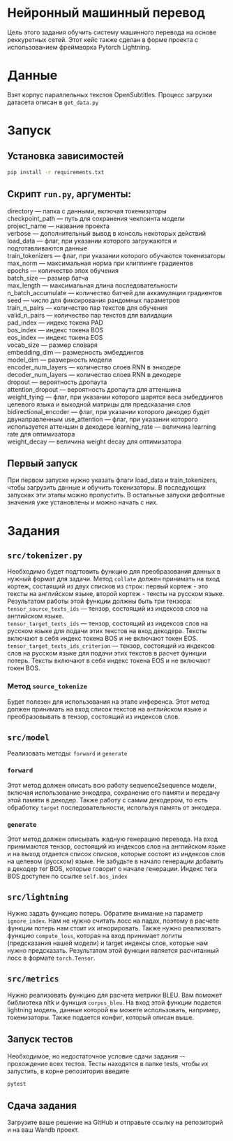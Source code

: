 # Нейронный машинный перевод

Цель этого задания обучить систему машинного перевода на основе реккуретных сетей.
Этот кейс также сделан в форме проекта с использованием фреймворка Pytorch Lightning.

# Данные

Взят корпус параллельных текстов OpenSubtitles. Процесс загрузки датасета описан в ```get_data.py```

# Запуск

## Установка зависимостей

```bash
pip install -r requirements.txt
```

## Скрипт ```run.py```, аргументы:
directory — папка с данными, включая токенизаторы  
checkpoint_path — путь для сохранения чекпоинта модели  
project_name — название проекта  
verbose — дополнительный вывод в консоль некоторых действий  
load_data — флаг, при указании которого загружаются и подготавливаются данные  
train_tokenizers — флаг, при указании которого обучаются токенизаторы  
max_norm — максимальная норма при клиппинге градиентов  
epochs — количество эпох обучения  
batch_size — размер батча  
max_length — максимальная длина последовательности  
n_batch_accumulate — количество батчей для аккамуляции градиентов  
seed — число для фиксирования рандомных параметров  
train_n_pairs — количество пар текстов для обучения  
valid_n_pairs — количество пар текстов для валидации  
pad_index — индекс токена PAD  
bos_index — индекс токена BOS  
eos_index — индекс токена EOS  
vocab_size — размер словаря  
embedding_dim — размерность эмбеддингов  
model_dim — размерность модели  
encoder_num_layers — количество слоев RNN в энкодере  
decoder_num_layers — количество слоев RNN в декодере  
dropout — вероятность дропаута  
attention_dropout — вероятность дропаута для аттеншина  
weight_tying — флаг, при указании которого шарятся веса эмбеддингов целевого языка
и выходной матрицы для предсказания слов
bidirectional_encoder — флаг, при указании которого декодер будет двунаправленным
use_attention — флаг, при указании которого используется аттеншин в декодере
learning_rate — величина learning rate для оптимизатора  
weight_decay — величина weight decay для оптимизатора

## Первый запуск
При первом запуске нужно указать флаги load_data и train_tokenizers, чтобы загрузить данные
и обучить токенизаторы. В последующих запусках эти этапы можно пропустить. В остальные запуски дефолтные значения уже установлены
и можно начать с них.

# Задания

## ```src/tokenizer.py```
Необходимо будет подгтовить функцию для преобразования данных в нужный формат для задачи.
Метод ```collate``` должен принимать на вход кортеж, состаящий из двух списков из строк: первый кортеж - 
это тексты на английском языке, второй кортеж - тексты на русском языке. Результатом работы этой функции должны быть три тензора:
```tensor_source_texts_ids``` — тензор, состоящий из индексов слов на английском языке.  
```tensor_target_texts_ids``` — тензор, состоящий из индексов слов на русском языке для подачи этих текстов на вход декодера.
 Тексты включают в себя индекс токена BOS и не включают токен EOS.
```tensor_target_texts_ids_criterion``` — тензор, состоящий из индексов слов на русском языке для подачи этих текстов в расчет функции потерь.
 Тексты включают в себя индекс токена EOS и не включают токен BOS.

### Метод ```source_tokenize```
Будет полезен для использования на этапе инференса. Этот метод должен принимать на вход список текстов на английском языке
 и преобразовывать в тензор, состоящий из индексов слов.

## ```src/model```
Реализовать методы: ```forward``` и ```generate```

### ```forward```
Этот метод должен описать всю работу sequence2sequence модели, включая использование энкодера, сохранение его памяти и передачу этой памяти в декодер.
Также работу с самим декодером, то есть обработку ```target``` последовательности, используя память от энкодера.

### ```generate```
Этот метод должен описывать жадную генерацию перевода. На вход принимаются тензор, состоящий из индексов слов на английском языке
и на выход отдается список списков, которые состоят из индексов слов на целевом (русском) языке. Не забудьте в начало генерации добавить в декодер тег BOS, которые говорит о начале генерации.
Индекс тега BOS доступен по ссылке ```self.bos_index```

## ```src/lightning```
Нужно задать функцию потерь. Обратите внимание на параметр ```ignore_index```. Нам не нужно считать лосс на падах, поэтому в расчете функции потерь нам стоит их игнорировать.
Также нужно реализовать функцию ```compute_loss```, которая на вход принимает логиты (предсказания нашей модели) и target индексы слов, которые нам нужно предсказать.
Результатом этой функции является расчитанный лосс в формате ```torch.Tensor```.

## ```src/metrics```
Нужно реализовать функцию для расчета метрики BLEU. Вам поможет библиотека nltk и функция ```corpus_bleu```.
На вход этой функции подается lightning модель, данные которой вы можете использовать, например, токенизаторы.
Также подается конфиг, который описан выше.

## Запуск тестов
Необходимое, но недостаточное условие сдачи задания -- прохождение всех тестов.
Тесты находятся в папке tests, чтобы их запустить, в корне репозитория введите
```bash
pytest
```

## Сдача задания

Загрузите ваше решение на GitHub и отправьте ссылку на репозиторий и на ваш Wandb проект.
